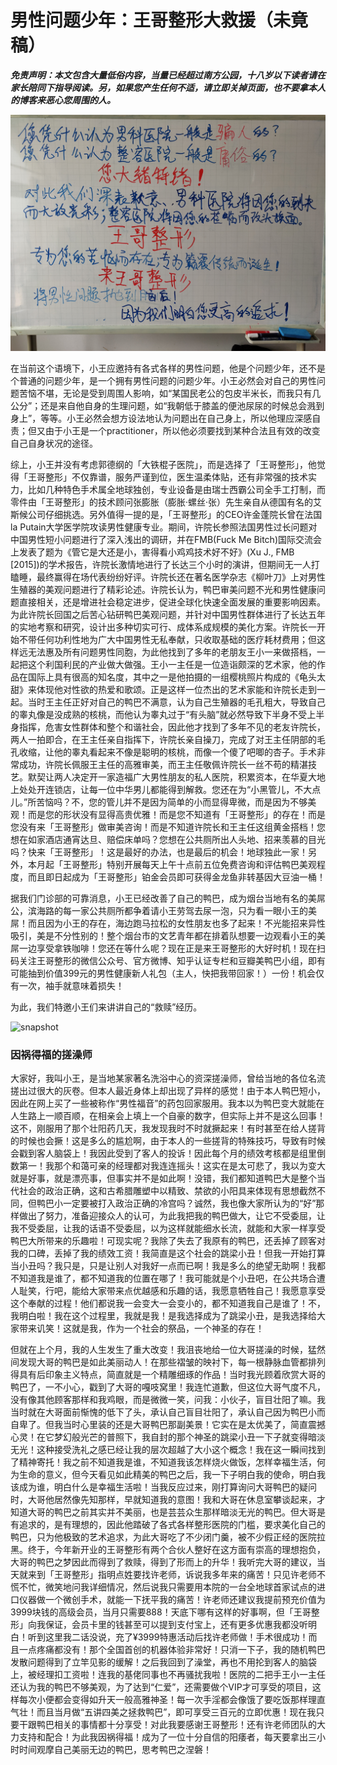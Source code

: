 # 男性问题少年：王哥整形大救援（未竟稿）

***免责声明：本文包含大量低俗内容，当量已经超过南方公园，十八岁以下读者请在家长陪同下指导阅读。另，如果您产生任何不适，请立即关掉页面，也不要拿本人的博客来恶心您周围的人。***

![snapshot](img/IMG20200518123429.jpg)

在当前这个语境下，小王应邀持有各式各样的男性问题，他是个问题少年，还不是个普通的问题少年，是一个拥有男性问题的问题少年。小王必然会对自己的男性问题苦恼不堪，无论是受到周围人影响，如“某国民老公的包皮半米长，而我只有几公分”；还是来自他自身的生理问题，如“我朝低于膝盖的便池尿尿的时候总会溅到身上”，等等。小王必然会想方设法地认为问题出在自己身上，所以他理应深感自责；但又由于小王是一个practitioner，所以他必须要找到某种合法且有效的改变自己自身状况的途径。

综上，小王并没有考虑郭德纲的「大铁棍子医院」，而是选择了「王哥整形」，他觉得「王哥整形」不仅靠谱，服务严谨到位，医生温柔体贴，还有非常强的技术实力，比如几种特色手术属全地球独创，专业设备是由瑞士西霸公司全手工打制，而零件由「王哥整形」的技术顾问张膨胀（膨胀·螺丝·张）先生亲自从德国有名的艾斯候公司仔细挑选。另外值得一提的是，「王哥整形」的CEO许金蓬院长曾在法国la Putain大学医学院攻读男性健康专业。期间，许院长参照法国男性过长问题对中国男性短小问题进行了深入浅出的调研，并在FMB(Fuck Me Bitch)国际交流会上发表了题为《管它是大还是小，害得看小鸡鸡技术好不好》(Xu J., FMB [2015])的学术报告，许院长激情地进行了长达三个小时的演讲，但期间无一人打瞌睡，最终赢得在场代表纷纷好评。许院长还在著名医学杂志《柳叶刀》上对男性生殖器的美观问题进行了精彩论述。许院长认为，鸭巴审美问题不光和男性健康问题直接相关，还是增进社会稳定进步，促进全球化快速全面发展的重要影响因素。为此许院长回国之后苦心钻研鸭巴美观问题，并针对中国男性群体进行了长达五年的实地考察和研究，设计出多种切实可行、成体系成规模的美化方案。许院长一开始不带任何功利性地为广大中国男性无私奉献，只收取基础的医疗耗材费用；但这样远无法惠及所有问题男性同胞，为此他找到了多年的老朋友王小一来做搭档，一起把这个利国利民的产业做大做强。王小一主任是一位造诣颇深的艺术家，他的作品在国际上具有很高的知名度，其中之一是他拍摄的一组樱桃照片构成的《龟头太甜》来体现他对性欲的热爱和歌颂。正是这样一位杰出的艺术家能和许院长走到一起。当时王主任正好对自己的鸭巴不满意，认为自己生殖器的毛孔粗大，导致自己的睾丸像是没成熟的核桃，而他认为睾丸过于“有头脑”就必然导致下半身不受上半身指挥，危害女性群体和整个和谐社会，因此他才找到了多年不见的老友许院长，两人一拍即合，在王主任亲自指挥下，许院长亲自操刀，完成了对王主任阴部的毛孔收缩，让他的睾丸看起来不像是聪明的核桃，而像一个傻了吧唧的杏子。手术非常成功，许院长佩服王主任的高雅审美，而王主任敬佩许院长一丝不苟的精湛技艺。默契让两人决定开一家造福广大男性朋友的私人医院，积累资本，在华夏大地上处处开连锁店，让每一位中华男儿都能得到解救。您还在为“小黑管儿，不大点儿。”所苦恼吗？不，您的管儿并不是因为简单的小而显得卑微，而是因为不够美观！而是您的形状没有显得高贵优雅！而是您不知道有「王哥整形」的存在！而是您没有来「王哥整形」做审美咨询！而是不知道许院长和王主任这组黄金搭档！您想在如家酒店通宵达旦、赔偿床单吗？您想在公共厕所出人头地、招来羡慕的目光吗？快来「王哥整形」！这是最好的办法，也是最后的机会！地球独此一家！另外，本月起「王哥整形」特别开展每天上午十点前五位免费咨询和评估鸭巴美观程度，而且即日起成为「王哥整形」铂金会员即可获得金龙鱼非转基因大豆油一桶！

据我们门诊部的可靠消息，小王已经改善了自己的鸭巴，成为烟台当地有名的美屌公，滨海路的每一家公共厕所都争着请小王劳驾去尿一泡，只为看一眼小王的美屌！而且因为小王的存在，海边跑马拉松的女性朋友也多了起来！不光能招来异性吸引，美是不分性别的！整个烟台市的文艺青年都在排着队想要一边观看小王的美屌一边享受拿铁咖啡！您还在等什么呢？现在正是来王哥整形的大好时机！现在扫码关注王哥整形的微信公众号、官方微博、知乎认证专栏和豆瓣美鸭巴小组，即有可能抽到价值399元的男性健康新人礼包（主人，快把我带回家！）一份！机会仅有一次，袖手就意味着损失！

为此，我们特邀小王们来讲讲自己的“救赎”经历。

![snapshot](img/IMG20200515150239.jpg)

### 因祸得福的搓澡师

大家好，我叫小王，是当地某家著名洗浴中心的资深搓澡师，曾给当地的各位名流搓出过很大的灰卷。但本人最近身体上却出现了异样的感觉！由于本人鸭巴短小，因此在网上买了一些被称作“男性福音”的药包回家服用。我本以为鸭巴变大就能在人生路上一顺百顺，在相亲会上填上一个自豪的数字，但实际上并不是这么回事！这不，刚服用了那个壮阳药几天，我发现我时不时就撅起来！有时甚至在给人搓背的时候也会撅！这是多么的尴尬啊，由于本人的一些搓背的特殊技巧，导致有时候会戳到客人脑袋上！我因此受到了客人的投诉！因此每个月的绩效考核都是组里倒数第一！我那个和蔼可亲的经理都对我连连摇头！这实在是太可悲了，我以为变大就是好事，就是漂亮事，但事实并不是如此啊！没错，我们都知道鸭巴大是整个当代社会的政治正确，这和古希腊雕塑中以精致、禁欲的小阳具来体现有思想截然不同，但鸭巴小一定要被打入政治正确的冷宫吗？诚然，我也像大家所认为的“好”那样做出了努力，准备迎接众人的认可，为此我把我的鸭巴做大，让它不受委屈，让我不受委屈，让我的话语不受委屈，以为这样就能细水长流，就能和大家一样享受鸭巴大所带来的乐趣啦！可现实呢？我除了失去了我原有的鸭巴，还丢掉了顾客对我的口碑，丢掉了我的绩效工资！我简直是这个社会的跳梁小丑！但我一开始打算当小丑吗？我只是，只是让别人对我好一点而已啊！我是多么的绝望无助啊！我都不知道我是谁了，都不知道我的位置在哪了！我可能就是个小丑吧，在公共场合遭人耻笑，行吧，能给大家带来点优越感和乐趣的话，我愿意牺牲自己！我愿意享受这个奉献的过程！他们都说我一会变大一会变小的，都不知道我自己是谁了！不，我明白啦！我在这个过程里，我就是我！是我选择成为了跳梁小丑，是我选择给大家带来讥笑！这就是我，作为一个社会的祭品，一个神圣的存在！

但就在上个月，我的人生发生了重大改变！我沮丧地给一位大哥搓澡的时候，猛然间发现大哥的鸭巴是如此美丽动人！在那些褶皱的映衬下，每一根静脉血管都排列得具有后印象主义特点，简直就是一个精雕细琢的作品！当时我光顾着欣赏大哥的鸭巴了，一不小心，戳到了大哥的嘎吱窝里！我连忙道歉，但这位大哥气度不凡，没有像其他顾客那样和我鸡眼，而是微微一笑，问我：小伙子，盲目壮阳了嘛。我当时就在大哥面前惭愧的低下了头，承认自己盲目壮阳了，承认自己因为鸭巴小而自卑了。但我当时心里装的还是大哥鸭巴那副美景！它实在是太优美了，简直震撼心灵！在它梦幻般光芒的普照下，我自封的那个神圣的跳梁小丑一下子就变得暗淡无光！这种接受洗礼之感已经让我的层次超越了大小这个概念！我在这一瞬间找到了精神寄托！我之前不知道我是谁，不知道我该怎样烧火做饭，怎样幸福生活，何为生命的意义，但今天看见如此精美的鸭巴之后，我一下子明白我的使命，明白我该成为谁，明白什么是幸福生活啦！当我反应过来，刚打算询问大哥鸭巴的疑问时，大哥他居然像先知那样，早就知道我的意图！我和大哥在休息室攀谈起来，才知道大哥的鸭巴之前其实并不美丽，也是芸芸众生那样暗淡无光的鸭巴。但大哥是有追求的，是有理想的，因此他踏破了各式各样整形医院的门槛，要求美化自己的鸭巴，只为他极致的艺术追求，为此大哥吃了不少闭门羹，被不少假正经的医院拉黑。终于，今年新开业的王哥整形有两个合伙人整好在这方面有崇高的理想抱负，大哥的鸭巴之梦因此而得到了救赎，得到了形而上的升华！我听完大哥的建议，当天就来到「王哥整形」指明点姓要找许老师，诉说我多年来的痛苦！只见许老师不慌不忙，微笑地问我详细情况，然后说我只需要用本院的一台全地球首家试点的进口仪器做一个微创手术，就能一下抚平我的痛苦！许老师还建议我提前预充价值为3999块钱的高级会员，当月只需要888！天底下哪有这样的好事啊，但「王哥整形」向我保证，会员卡里的钱甚至可以提到支付宝上，还有更多优惠我都没听明白！听到这里我二话没说，充了¥3999特惠活动后找许老师做！手术很成功！而且一点疼痛都没有！那个全国首创的机器体验非常好！只消一下子，我的随机鸭巴发散问题得到了立竿见影的缓解！之后我回到了澡堂，再也不用抡到客人的脑袋上，被经理扣工资啦！连我的基佬同事也不再骚扰我啦！医院的二把手王小一主任还认为我的鸭巴不够美观，为了达到“仁爱”，还需要做个VIP才可享受的项目，这样每次小便都会变得如升天一般高雅神圣！每一次手淫都会像饿了要吃饭那样理直气壮！而且当月做“五讲四美之拯救鸭巴”，即可享受三百元的立即优惠！现在我只要干跟鸭巴相关的事情都十分享受！对此我要感谢王哥整形！还有许老师团队的大力支持和配合！为此我因祸得福！成为了一位十分自信的阳痿者，每天要拿出三小时时间观摩自己美丽无边的鸭巴，思考鸭巴之涅磐！
